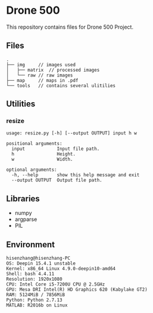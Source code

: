 # Drone 500

This repository contains files for Drone 500 Project.

## Files


```
.
├── img		// images used
│   ├── matrix	// processed images
│   └── raw	// raw images
├── map		// maps in .pdf
└── tools	// contains several ulitilies
```

## Utilities

### resize

```
usage: resize.py [-h] [--output OUTPUT] input h w

positional arguments:
  input            Input file path.
  h                Height.
  w                Width.

optional arguments:
  -h, --help       show this help message and exit
  --output OUTPUT  Output file path.
```

## Libraries
- numpy
- argparse
- PIL


## Environment

```
hisenzhang@hisenzhang-PC
OS: Deepin 15.4.1 unstable
Kernel: x86_64 Linux 4.9.0-deepin10-amd64
Shell: bash 4.4.11
Resolution: 1920x1080
CPU: Intel Core i5-7200U CPU @ 2.5GHz
GPU: Mesa DRI Intel(R) HD Graphics 620 (Kabylake GT2) 
RAM: 5124MiB / 7856MiB
Python: Python 2.7.13
MATLAB: R2016b on Linux
```

## 